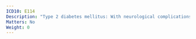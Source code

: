 ```yaml
---
ICD10: E114
Description: "Type 2 diabetes mellitus: With neurological complications"
Matters: No
Weight: 0
---
```


